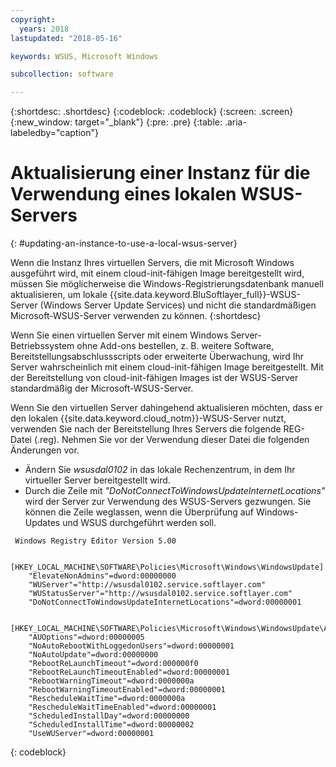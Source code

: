 ```yaml
---
copyright:
  years: 2018
lastupdated: "2018-05-16"

keywords: WSUS, Microsoft Windows

subcollection: software

---
```


{:shortdesc: .shortdesc}
{:codeblock: .codeblock}
{:screen: .screen}
{:new_window: target="_blank"}
{:pre: .pre}
{:table: .aria-labeledby="caption"}

# Aktualisierung einer Instanz für die Verwendung eines lokalen WSUS-Servers
{: #updating-an-instance-to-use-a-local-wsus-server}

Wenn die Instanz Ihres virtuellen Servers, die mit Microsoft Windows ausgeführt wird, mit einem cloud-init-fähigen Image bereitgestellt wird, müssen Sie möglicherweise die Windows-Registrierungsdatenbank manuell aktualisieren, um lokale {{site.data.keyword.BluSoftlayer_full}}-WSUS-Server (Windows Server Update Services) und nicht die standardmäßigen Microsoft-WSUS-Server verwenden zu können.
{:shortdesc}

Wenn Sie einen virtuellen Server mit einem Windows Server-Betriebssystem ohne Add-ons bestellen, z. B. weitere Software, Bereitstellungsabschlussscripts oder erweiterte Überwachung, wird Ihr Server wahrscheinlich mit einem cloud-init-fähigen Image bereitgestellt. Mit der Bereitstellung von cloud-init-fähigen Images ist der WSUS-Server standardmäßig der Microsoft-WSUS-Server.

Wenn Sie den virtuellen Server dahingehend aktualisieren möchten, dass er den lokalen {{site.data.keyword.cloud_notm}}-WSUS-Server nutzt, verwenden Sie nach der Bereitstellung Ihres Servers die folgende REG-Datei (.reg). Nehmen Sie vor der Verwendung dieser Datei die folgenden Änderungen vor.
- Ändern Sie *wsusdal0102* in das lokale Rechenzentrum, in dem Ihr virtueller Server bereitgestellt wird.  
- Durch die Zeile mit *"DoNotConnectToWindowsUpdateInternetLocations"* wird der Server zur Verwendung des WSUS-Servers gezwungen. Sie können die Zeile weglassen, wenn die Überprüfung auf Windows-Updates und WSUS durchgeführt werden soll.

```
 Windows Registry Editor Version 5.00

    [HKEY_LOCAL_MACHINE\SOFTWARE\Policies\Microsoft\Windows\WindowsUpdate]
    "ElevateNonAdmins"=dword:00000000
    "WUServer"="http://wsusdal0102.service.softlayer.com"
    "WUStatusServer"="http://wsusdal0102.service.softlayer.com"
    "DoNotConnectToWindowsUpdateInternetLocations"=dword:00000001

    [HKEY_LOCAL_MACHINE\SOFTWARE\Policies\Microsoft\Windows\WindowsUpdate\AU]
    "AUOptions"=dword:00000005
    "NoAutoRebootWithLoggedonUsers"=dword:00000001
    "NoAutoUpdate"=dword:00000000
    "RebootReLaunchTimeout"=dword:000000f0
    "RebootReLaunchTimeoutEnabled"=dword:00000001
    "RebootWarningTimeout"=dword:0000000a
    "RebootWarningTimeoutEnabled"=dword:00000001
    "RescheduleWaitTime"=dword:0000000a
    "RescheduleWaitTimeEnabled"=dword:00000001
    "ScheduledInstallDay"=dword:00000000
    "ScheduledInstallTime"=dword:00000002
    "UseWUServer"=dword:00000001
```
{: codeblock}
